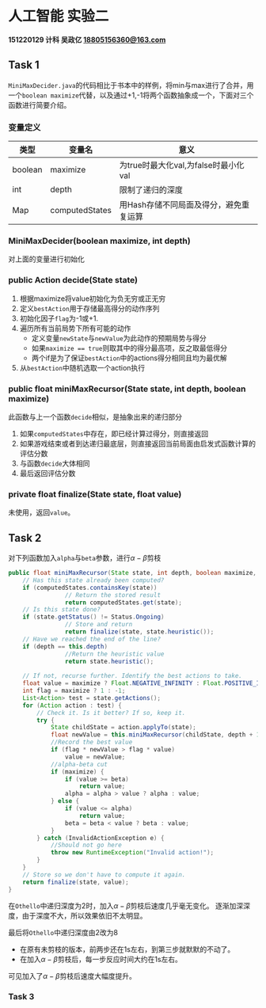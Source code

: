 # 人工智能 实验二

**151220129 计科 吴政亿 18805156360@163.com**

## Task 1

`MiniMaxDecider.java`的代码相比于书本中的样例，将min与max进行了合并，用一个`boolean maximize`代替，以及通过+1,-1将两个函数抽象成一个，下面对三个函数进行简要介绍。

### 变量定义

| 类型      | 变量名            | 意义                         |
|---------|----------------|----------------------------|
| boolean | maximize       | 为true时最大化val,为false时最小化val |
| int     | depth          | 限制了递归的深度                   |
| Map     | computedStates | 用Hash存储不同局面及得分，避免重复运算

### MiniMaxDecider(boolean maximize, int depth)

对上面的变量进行初始化

### public Action decide(State state)

1. 根据maximize将value初始化为负无穷或正无穷
2. 定义`bestAction`用于存储最高得分的动作序列
3. 初始化因子`flag`为-1或+1.
4. 遍历所有当前局势下所有可能的动作
    - 定义变量`newState`与`newValue`为此动作的预期局势与得分
    - 如果`maximize == true`则取其中的得分最高项，反之取最低得分
    - 两个if是为了保证`bestAction`中的actions得分相同且均为最优解
5. 从`bestAction`中随机选取一个action执行

### public float miniMaxRecursor(State state, int depth, boolean maximize)

此函数与上一个函数`decide`相似，是抽象出来的递归部分

1. 如果`computedStates`中存在，即已经计算过得分，则直接返回
2. 如果游戏结束或者到达递归最底层，则直接返回当前局面由启发式函数计算的评估分数
3. 与函数`decide`大体相同
4. 最后返回评估分数

### private float finalize(State state, float value)

未使用，返回`value`。

## Task 2

对下列函数加入`alpha`与`beta`参数，进行$\alpha-\beta$剪枝
```java
public float miniMaxRecursor(State state, int depth, boolean maximize, float alpha, float beta) {
    // Has this state already been computed?
    if (computedStates.containsKey(state)) 
                // Return the stored result
                return computedStates.get(state);
    // Is this state done?
    if (state.getStatus() != Status.Ongoing)
                // Store and return
                return finalize(state, state.heuristic());
    // Have we reached the end of the line?
    if (depth == this.depth)
                //Return the heuristic value
                return state.heuristic();
            
    // If not, recurse further. Identify the best actions to take.
    float value = maximize ? Float.NEGATIVE_INFINITY : Float.POSITIVE_INFINITY;
    int flag = maximize ? 1 : -1;
    List<Action> test = state.getActions();
    for (Action action : test) {
        // Check it. Is it better? If so, keep it.
        try {
            State childState = action.applyTo(state);
            float newValue = this.miniMaxRecursor(childState, depth + 1, !maximize, alpha, beta);
            //Record the best value
            if (flag * newValue > flag * value) 
                value = newValue;
            //alpha-beta cut
            if (maximize) {
                if (value >= beta)
                    return value;
                alpha = alpha > value ? alpha : value;
            } else {
                if (value <= alpha)
                    return value;
                beta = beta < value ? beta : value;
            }
        } catch (InvalidActionException e) {
            //Should not go here
            throw new RuntimeException("Invalid action!");
        }
    }
    // Store so we don't have to compute it again.
    return finalize(state, value);
}
```

在`Othello`中递归深度为2时，加入$\alpha-\beta$剪枝后速度几乎毫无变化。
逐渐加深深度，由于深度不大，所以效果依旧不太明显。

最后将`Othello`中递归深度由2改为8
- 在原有未剪枝的版本，前两步还在1s左右，到第三步就默默的不动了。
- 在加入$\alpha-\beta$剪枝后，每一步反应时间大约在1s左右。

可见加入了$\alpha-\beta$剪枝后速度大幅度提升。

### Task 3